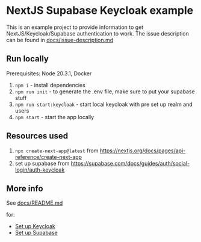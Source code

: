# NextJS Supabase Keycloak example

This is an example project to provide information to get NextJS/Keycloak/Supabase authentication to work. The issue description can be found in [docs/issue-description.md](./docs/issue-description.md)

## Run locally

Prerequisites: Node 20.3.1, Docker

1. `npm i` - install dependencies
2. `npm run init` - to generate the .env file, make sure to put your supabase stuff
4. `npm run start:keycloak` - start local keycloak with pre set up realm and users
3. `npm start` - start the app locally

## Resources used

1. `npx create-next-app@latest` from https://nextjs.org/docs/pages/api-reference/create-next-app
2. set up supabase from https://supabase.com/docs/guides/auth/social-login/auth-keycloak

## More info

See [docs/README.md](./docs/README.md)

for:

- [Set up Keycloak](./docs/README.md#set-up-keycloak)
- [Set up Supabase](./docs/README.md#set-up-supabase)
